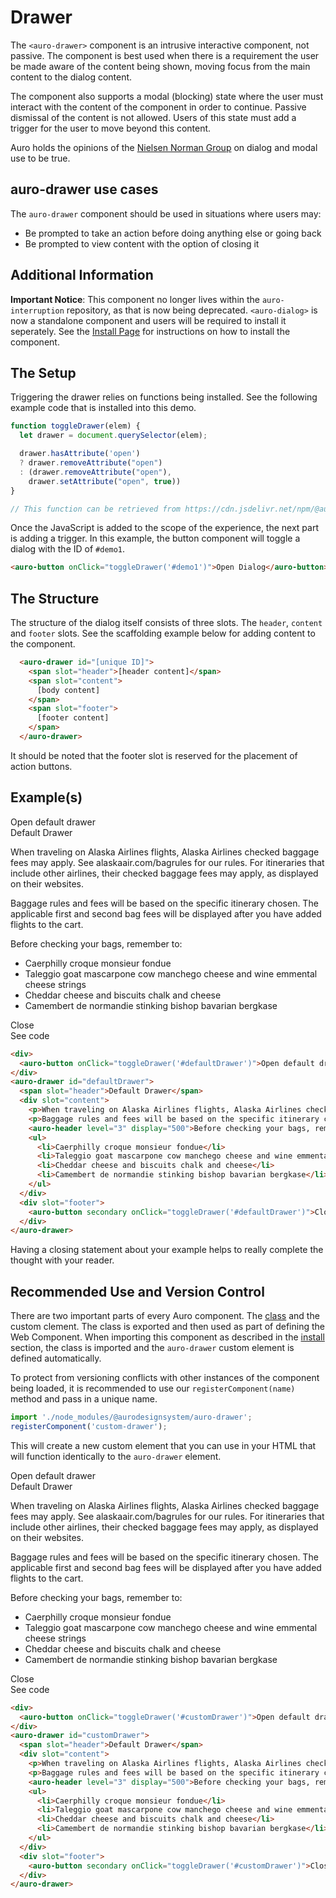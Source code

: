 <!--
The demo.md file is a compiled document. No edits should be made directly to this file.
README.md is created by running `npm run build:docs`.
This file is generated based on a template fetched from `./docs/partials/demo.md`
-->

# Drawer

<!-- AURO-GENERATED-CONTENT:START (FILE:src=./description.md) -->
<!-- The below content is automatically added from ./description.md -->
The `<auro-drawer>` component is an intrusive interactive component, not passive. The component is best used when there is a requirement the user be made aware of the content being shown, moving focus from the main content to the dialog content.

The component also supports a modal (blocking) state where the user must interact with the content of the component in order to continue. Passive dismissal of the content is not allowed. Users of this state must add a trigger for the user to move beyond this content.

Auro holds the opinions of the [Nielsen Norman Group](https://www.nngroup.com/articles/modal-nonmodal-dialog/) on dialog and modal use to be true.
<!-- AURO-GENERATED-CONTENT:END -->

## auro-drawer use cases

<!-- AURO-GENERATED-CONTENT:START (FILE:src=./useCases.md) -->
<!-- The below content is automatically added from ./useCases.md -->
The `auro-drawer` component should be used in situations where users may:

* Be prompted to take an action before doing anything else or going back
* Be prompted to view content with the option of closing it
<!-- AURO-GENERATED-CONTENT:END -->

## Additional Information

<!-- AURO-GENERATED-CONTENT:START (FILE:src=./readmeAddlInfo.md) -->
<!-- The below content is automatically added from ./readmeAddlInfo.md -->
**Important Notice**: This component no longer lives within the `auro-interruption` repository, as that is now being deprecated. `<auro-dialog>` is now a standalone component and users will be required to install it seperately. See the [Install Page](https://auro.alaskaair.com/components/auro/dialog/install) for instructions on how to install the component.
<!-- AURO-GENERATED-CONTENT:END -->

## The Setup

Triggering the drawer relies on functions being installed. See the following example code that is installed into this demo.

```javascript
function toggleDrawer(elem) {
  let drawer = document.querySelector(elem);

  drawer.hasAttribute('open')
  ? drawer.removeAttribute("open")
  : (drawer.removeAttribute("open"),
    drawer.setAttribute("open", true))
}

// This function can be retrieved from https://cdn.jsdelivr.net/npm/@aurodesignsystem/auro-drawer@latest/dist/toggleDrawer.js
```

Once the JavaScript is added to the scope of the experience, the next part is adding a trigger. In this example, the button component will toggle a dialog with the ID of `#demo1`.

``` html
<auro-button onClick="toggleDrawer('#demo1')">Open Dialog</auro-button>
```

## The Structure

The structure of the dialog itself consists of three slots. The `header`, `content` and `footer` slots. See the scaffolding example below for adding content to the component.

``` html
  <auro-drawer id="[unique ID]">
    <span slot="header">[header content]</span>
    <span slot="content">
      [body content]
    </span>
    <span slot="footer">
      [footer content]
    </span>
  </auro-drawer>
```

It should be noted that the footer slot is reserved for the placement of action buttons.

## Example(s)

<div class="exampleWrapper">
  <!-- AURO-GENERATED-CONTENT:START (FILE:src=./../../apiExamples/basic.html) -->
  <!-- The below content is automatically added from ./../../apiExamples/basic.html -->
  <div>
    <auro-button onClick="toggleDrawer('#defaultDrawer')">Open default drawer</auro-button>
  </div>
  <auro-drawer id="defaultDrawer">
    <span slot="header">Default Drawer</span>
    <div slot="content">
      <p>When traveling on Alaska Airlines flights, Alaska Airlines checked baggage fees may apply. See <auro-hyperlink href="https://www.alaskaair.com/bagrules" target="_blank">alaskaair.com/bagrules</auro-hyperlink> for our rules. For itineraries that include other airlines, their checked baggage fees may apply, as displayed on their websites.</p>
      <p>Baggage rules and fees will be based on the specific itinerary chosen. The applicable first and second bag fees will be displayed after you have added flights to the cart.</p>
      <auro-header level="3" display="500">Before checking your bags, remember to:</auro-header>
      <ul>
        <li>Caerphilly croque monsieur fondue</li>
        <li>Taleggio goat mascarpone cow manchego cheese and wine emmental cheese strings</li>
        <li>Cheddar cheese and biscuits chalk and cheese</li>
        <li>Camembert de normandie stinking bishop bavarian bergkase</li>
      </ul>
    </div>
    <div slot="footer">
      <auro-button secondary onClick="toggleDrawer('#defaultDrawer')">Close</auro-button>
    </div>
  </auro-drawer>
  <!-- AURO-GENERATED-CONTENT:END -->
</div>
<auro-accordion lowProfile justifyRight>
  <span slot="trigger">See code</span>
<!-- AURO-GENERATED-CONTENT:START (CODE:src=./../../apiExamples/basic.html) -->
<!-- The below code snippet is automatically added from ./../../apiExamples/basic.html -->

```html
<div>
  <auro-button onClick="toggleDrawer('#defaultDrawer')">Open default drawer</auro-button>
</div>
<auro-drawer id="defaultDrawer">
  <span slot="header">Default Drawer</span>
  <div slot="content">
    <p>When traveling on Alaska Airlines flights, Alaska Airlines checked baggage fees may apply. See <auro-hyperlink href="https://www.alaskaair.com/bagrules" target="_blank">alaskaair.com/bagrules</auro-hyperlink> for our rules. For itineraries that include other airlines, their checked baggage fees may apply, as displayed on their websites.</p>
    <p>Baggage rules and fees will be based on the specific itinerary chosen. The applicable first and second bag fees will be displayed after you have added flights to the cart.</p>
    <auro-header level="3" display="500">Before checking your bags, remember to:</auro-header>
    <ul>
      <li>Caerphilly croque monsieur fondue</li>
      <li>Taleggio goat mascarpone cow manchego cheese and wine emmental cheese strings</li>
      <li>Cheddar cheese and biscuits chalk and cheese</li>
      <li>Camembert de normandie stinking bishop bavarian bergkase</li>
    </ul>
  </div>
  <div slot="footer">
    <auro-button secondary onClick="toggleDrawer('#defaultDrawer')">Close</auro-button>
  </div>
</auro-drawer>
```
<!-- AURO-GENERATED-CONTENT:END -->
</auro-accordion>
Having a closing statement about your example helps to really complete the thought with your reader.

## Recommended Use and Version Control

There are two important parts of every Auro component. The <a href="https://developer.mozilla.org/en-US/docs/Web/JavaScript/Reference/Classes">class</a> and the custom clement. The class is exported and then used as part of defining the Web Component. When importing this component as described in the <a href="#install">install</a> section, the class is imported and the `auro-drawer` custom element is defined automatically.

To protect from versioning conflicts with other instances of the component being loaded, it is recommended to use our `registerComponent(name)` method and pass in a unique name.

```js
import './node_modules/@aurodesignsystem/auro-drawer';
registerComponent('custom-drawer');
```

This will create a new custom element that you can use in your HTML that will function identically to the `auro-drawer` element.

<div class="exampleWrapper">
  <!-- AURO-GENERATED-CONTENT:START (FILE:src=./../../apiExamples/custom.html) -->
  <!-- The below content is automatically added from ./../../apiExamples/custom.html -->
  <div>
    <auro-button onClick="toggleDrawer('#customDrawer')">Open default drawer</auro-button>
  </div>
  <auro-drawer id="customDrawer">
    <span slot="header">Default Drawer</span>
    <div slot="content">
      <p>When traveling on Alaska Airlines flights, Alaska Airlines checked baggage fees may apply. See <auro-hyperlink href="https://www.alaskaair.com/bagrules" target="_blank">alaskaair.com/bagrules</auro-hyperlink> for our rules. For itineraries that include other airlines, their checked baggage fees may apply, as displayed on their websites.</p>
      <p>Baggage rules and fees will be based on the specific itinerary chosen. The applicable first and second bag fees will be displayed after you have added flights to the cart.</p>
      <auro-header level="3" display="500">Before checking your bags, remember to:</auro-header>
      <ul>
        <li>Caerphilly croque monsieur fondue</li>
        <li>Taleggio goat mascarpone cow manchego cheese and wine emmental cheese strings</li>
        <li>Cheddar cheese and biscuits chalk and cheese</li>
        <li>Camembert de normandie stinking bishop bavarian bergkase</li>
      </ul>
    </div>
    <div slot="footer">
      <auro-button secondary onClick="toggleDrawer('#customDrawer')">Close</auro-button>
    </div>
  </auro-drawer>
  <!-- AURO-GENERATED-CONTENT:END -->
</div>
<auro-accordion lowProfile justifyRight>
  <span slot="trigger">See code</span>
<!-- AURO-GENERATED-CONTENT:START (CODE:src=./../../apiExamples/custom.html) -->
<!-- The below code snippet is automatically added from ./../../apiExamples/custom.html -->

```html
<div>
  <auro-button onClick="toggleDrawer('#customDrawer')">Open default drawer</auro-button>
</div>
<auro-drawer id="customDrawer">
  <span slot="header">Default Drawer</span>
  <div slot="content">
    <p>When traveling on Alaska Airlines flights, Alaska Airlines checked baggage fees may apply. See <auro-hyperlink href="https://www.alaskaair.com/bagrules" target="_blank">alaskaair.com/bagrules</auro-hyperlink> for our rules. For itineraries that include other airlines, their checked baggage fees may apply, as displayed on their websites.</p>
    <p>Baggage rules and fees will be based on the specific itinerary chosen. The applicable first and second bag fees will be displayed after you have added flights to the cart.</p>
    <auro-header level="3" display="500">Before checking your bags, remember to:</auro-header>
    <ul>
      <li>Caerphilly croque monsieur fondue</li>
      <li>Taleggio goat mascarpone cow manchego cheese and wine emmental cheese strings</li>
      <li>Cheddar cheese and biscuits chalk and cheese</li>
      <li>Camembert de normandie stinking bishop bavarian bergkase</li>
    </ul>
  </div>
  <div slot="footer">
    <auro-button secondary onClick="toggleDrawer('#customDrawer')">Close</auro-button>
  </div>
</auro-drawer>
```
<!-- AURO-GENERATED-CONTENT:END -->
</auro-accordion>

